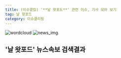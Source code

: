 ```yaml
---
title: (이슈클립) '**날 왓포드**' 관련 이슈, 기사 모아 보기
tag: 날 왓포드
category: 이슈클리핑
---
```

![wordcloud](https://s3.ap-northeast-2.amazonaws.com/lyrics101-wordcloud/2018-09-30-1538238939.png)
![news_img](https://user-images.githubusercontent.com/42597476/44507050-1206f400-a6e4-11e8-8d98-7ffbfebb353f.png)
## **'**날 왓포드**'** 뉴스속보 검색결과

